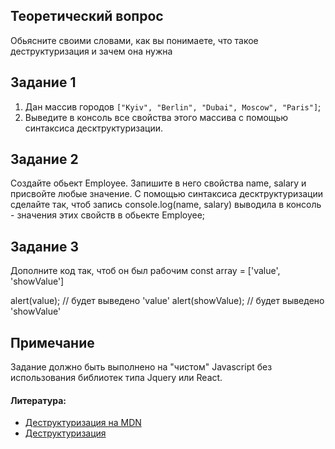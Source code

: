 ## Теоретический вопрос
Обьясните своими словами, как вы понимаете, что такое деструктуризация и зачем она нужна

## Задание 1
1. Дан массив городов `["Kyiv", "Berlin", "Dubai", Moscow", "Paris"]`;
2. Выведите в консоль все свойства этого массива с помощью синтаксиса десктруктуризации.

## Задание 2
Создайте обьект Employee. Запишите в него свойства name, salary и присвойте любые значение. С помощью синтаксиса десктруктуризации сделайте так, чтоб запись console.log(name, salary) выводила в консоль - значения этих свойств в обьекте Employee;

## Задание 3
Дополните код так, чтоб он был рабочим 
const array = ['value', 'showValue']

alert(value); // будет выведено 'value'
alert(showValue);  // будет выведено 'showValue'

## Примечание
Задание должно быть выполнено на "чистом" Javascript без использования библиотек типа Jquery или React.

#### Литература:
- [Деструктуризация на MDN](https://developer.mozilla.org/ru/docs/Web/JavaScript/Reference/Operators/Destructuring_assignment)
- [Деструктуризация](https://learn.javascript.ru/destructuring)